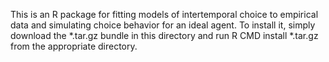 This is an R package for fitting models of intertemporal choice to empirical data and simulating choice behavior for an ideal agent. To install it, simply download the *.tar.gz bundle in this directory and run R CMD install *.tar.gz from the appropriate directory.

